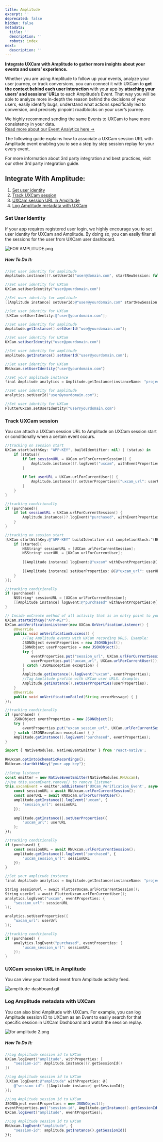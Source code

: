 ```yaml
---
title: Amplitude
excerpt: ''
deprecated: false
hidden: false
metadata:
  title: ''
  description: ''
  robots: index
next:
  description: ''
---
```

<strong>Integrate UXCam with Amplitude to gather more insights about your events and users’ experience.</strong>

Whether you are using Amplitude to follow up your events, analyze your user journey, or track conversions, you can connect it with UXCam to <strong>get the context behind each user interaction</strong> with your app by <strong>attaching your users’ and sessions’ URLs</strong> to each Amplitude’s Event. That way you will be able to analyze more in-depth the reason behind the decisions of your users, easily identify bugs, understand what actions specifically led to conversion, and precisely pinpoint roadblocks on your user’s journey.

We highly recommend sending the same Events to UXCam to have more consistency in your data.  
[Read more about our Event Analytics here →](https://help.uxcam.com/hc/en-us/articles/360050286872)

The following guide explains how to associate a UXCam session URL with Amplitude event enabling you to see a step by step session replay for your every event.

For more information about 3rd party integration and best practices, visit our other 3rd party integration guide.

## Integrate With Amplitude:

1. [Set user identity](#set-user-identity)
2. [Track UXCam session](#track-uxcam-session)
3. [UXCam session URL in Amplitude](#uxcam-session-url-in-amplitude)
4. [Log Amplitude metadata with UXCam](#log-amplitude-metadata-with-uxcam)

### Set User Identity

If your app requires registered user login, we highly encourage you to set user identity for UXCam and Amplitude. By doing so, you can easily filter all the sessions for the user from UXCam user dashboard.

![](https://files.readme.io/6d169fb-FOR_AMPLITUDE.png "FOR AMPLITUDE.png")

##### How To Do It:

```swift
//Set user identity for amplitude
Amplitude.instance()?.setUserId("user@domain.com", startNewSession: false)

//Set user identity for UXCam
UXCam.setUserIdentity("user@yourdomain.com")
```
```objectivec
//Set user identity for amplitude
[[Amplitude instance] setUserId:@"user@yourdomain.com" startNewSession:NO];

//Set user identity for UXCam
[UXCam setUserIdentity:@"user@yourdomain.com"];
```
```java Android
//Set user identity for amplitude
Amplitude.getInstance().setUserId("use@yourdomain.com");

//Set user identity for UXCam
UXCam.setUserIdentity("user@yourdomain.com")
```
```javascript React Native
//Set user identity for amplitude
amplitude.getInstance().setUserId("user@yourdomain.com");

//Set user identity for UXCam
RNUxcam.setUserIdentity("user@yourdomain.com")
```
```go Flutter
//Set your amplitude instance
final Amplitude analytics = Amplitude.getInstance(instanceName: "project");

//Set user identity for amplitude
analytics.setUserId("user@yourdomain.com");

//Set user identity for UXCam
FlutterUxcam.setUserIdentity("user@yourdomain.com")
```

### Track UXCam session

You can attach a UXCam session URL to Amplitude on UXCam session start or conditionally when a certain event occurs.

```swift
//tracking on session start
UXCam.start(withKey: "APP-KEY", buildIdentifier: nil) { (status) in
    if (status){
        if let sessionURL = UXCam.urlForCurrentSession() {
            Amplitude.instance()?.logEvent("uxcam", withEventProperties: ["session_url" : sessionURL])
        }
        
        if let userURL = UXCam.urlForCurrentUser() {
            Amplitude.instance()?.setUserProperties(["uxcam_url": userURL])
        }
    }
}

//tracking conditionally
if (purchased){
    if let sessionURL = UXCam.urlForCurrentSession() {
        Amplitude.instance()?.logEvent("purchased", withEventProperties: ["uxcam_session_url" : sessionURL])
    }
}
```
```objectivec
//tracking on session start
[UXCam startWithKey:@"APP-KEY" buildIdentifier:nil completionBlock:^(BOOL started) {
    if (started){
        NSString* sessionURL = [UXCam urlForCurrentSession];
        NSString* userURL = [UXCam urlForCurrentUser];
        
        [[Amplitude instance] logEvent:@"uxcam" withEventProperties:@{ @"session_url": sessionURL }];
        
        [[Amplitude instance] setUserProperties: @{@"uxcam_url": userURL}];
    }
}];

//tracking conditionally
if (purchased) {
    NSString* sessionURL = [UXCam urlForCurrentSession];
    [[Amplitude instance] logEvent:@"purchased" withEventProperties:@{ @"uxcam_session_url": sessionURL }];
}
```
```java Android
// Inside onCreate method of all activity that is an entry point to your app add
UXCam.startWithKey("APP-KEY");
UXCam.addVerificationListener(new UXCam.OnVerificationListener() {
    @Override
    public void onVerificationSuccess() {
        //Tag Amplitude events with UXCam recording URLS. Example:
        JSONObject eventProperties = new JSONObject();
        JSONObject userProperties = new JSONObject();
        try {
            eventProperties.put("session_url", UXCam.urlForCurrentSession());
            userProperties.put("uxcam_url", UXCam.urlForCurrentUser());
        } catch (JSONException exception) {
        }
        Amplitude.getInstance().logEvent("uxcam", eventProperties);
        //Tag Amplitude profile with UXCam user URLS. Example:
        Amplitude.getInstance().setUserProperties(userProperties);
    }
    @Override
    public void onVerificationFailed(String errorMessage) { }
});

//tracking conditionally
if (purchased) {
    JSONObject eventProperties = new JSONObject();
    try {
        eventProperties.put("uxcam_session_url", UXCam.urlForCurrentSession());
    } catch (JSONException exception) { }
    Amplitude.getInstance().logEvent("purchased", eventProperties);
}
```
```javascript React Native
import { NativeModules, NativeEventEmitter } from 'react-native';
    
RNUxcam.optIntoSchematicRecordings();
RNUxcam.startWithKey("your app key");
    
//Setup listener
const emitter = new NativeEventEmitter(NativeModules.RNUxcam);
//Use this.uxcamEvent.remove() to remove listener
this.uxcamEvent = emitter.addListener('UXCam_Verification_Event', async () => {
    const sessionURL = await RNUxcam.urlForCurrentSession();
    const userURL = await RNUxcam.urlForCurrentUser();
    amplitude.getInstance().logEvent("uxcam", {
        "session_url": sessionURL
    });
    
    amplitude.getInstance().setUserProperties({
        "uxcam_url": userURL
    );
});

//tracking conditionally
if (purchased) {
    const sessionURL = await RNUxcam.urlForCurrentSession();
    amplitude.getInstance().logEvent("purchased", {
        "uxcam_session_url": sessionURL
    });
}
```
```go Flutter
//Set your amplitude instance
final Amplitude analytics = Amplitude.getInstance(instanceName: "project");

String sessionUrl = await FlutterUxcam.urlForCurrentSession();
String userUrl = await FlutterUxcam.urlForCurrentUser();
analytics.logEvent("uxcam", eventProperties: {
    "session_url": sessionURL
});

analytics.setUserProperties({
    "uxcam_url": userUrl
});

//tracking conditionally
if (purchased) {
    analytics.logEvent("purchased", eventProperties: {
        "uxcam_session_url": sessionURL
    });
}
```

### UXCam session URL in Amplitude

You can view your tracked event from Amplitude activity feed. 

![](https://files.readme.io/c808888-amplitude-dashboard.gif "amplitude-dashboard.gif")

### Log Amplitude metadata with UXCam

You can also bind Amplitude with UXCam. For example, you can log Amplitude session ID to UXCam as an Event to easily search for that specific session in UXCam Dashboard and watch the session replay. 

![](https://files.readme.io/4550f04-for_amplitude_2.png "for amplitude 2.png")

##### How To Do It:

```swift
//Log Amplitude session id to UXCam
UXCam.logEvent("amplitude", withProperties: [
    "session-id": Amplitude.instance()?.getSessionId()
])
```
```objectivec
//Log Amplitude session id to UXCam
[UXCam logEvent:@"amplitude" withProperties: @{
    @"session-id": [[Amplitude instance] getSessionId];
}];
```
```java Android
//Log Amplitude session id to UXCam
JSONObject eventProperties = new JSONObject();
eventProperties.put("session-id", Amplitude.getInstance().getSessionId());
UXCam.logEvent("amplitude", eventProperties);
```
```javascript React Native
//Log Amplitude session id to UXCam
RNUxcam.logEvent("amplitude", {
    "session-id": amplitude.getInstance().getSessionId()
});
```